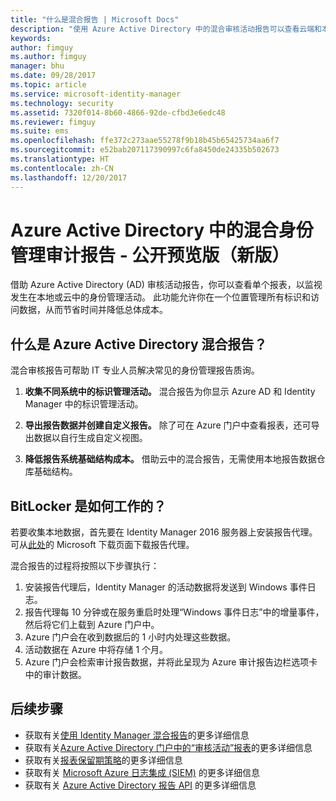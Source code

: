 ```yaml
---
title: "什么是混合报告 | Microsoft Docs"
description: "使用 Azure Active Directory 中的混合审核活动报告可以查看云端和本地审核的活动。"
keywords: 
author: fimguy
ms.author: fimguy
manager: bhu
ms.date: 09/28/2017
ms.topic: article
ms.service: microsoft-identity-manager
ms.technology: security
ms.assetid: 7320f014-8b60-4866-92de-cfbd3e6edc48
ms.reviewer: fimguy
ms.suite: ems
ms.openlocfilehash: ffe372c273aae55278f9b18b45b65425734aa6f7
ms.sourcegitcommit: e52bab207117390997c6fa8450de24335b502673
ms.translationtype: HT
ms.contentlocale: zh-CN
ms.lasthandoff: 12/20/2017
---
```

# <a name="hybrid-identity-management-audit-reports-in-azure-active-directory---public-previewrefresh"></a>Azure Active Directory 中的混合身份管理审计报告 - 公开预览版（新版）
借助 Azure Active Directory (AD) 审核活动报告，你可以查看单个报表，以监视发生在本地或云中的身份管理活动。 此功能允许你在一个位置管理所有标识和访问数据，从而节省时间并降低总体成本。

## <a name="what-is-azure-active-directory-hybrid-reporting"></a>什么是 Azure Active Directory 混合报告？
混合审核报告可帮助 IT 专业人员解决常见的身份管理报告质询。

1. **收集不同系统中的标识管理活动。** 混合报告为你显示 Azure AD 和 Identity Manager 中的标识管理活动。

2. **导出报告数据并创建自定义报告。** 除了可在 Azure 门户中查看报表，还可导出数据以自行生成自定义视图。

3. **降低报告系统基础结构成本。** 借助云中的混合报告，无需使用本地报告数据仓库基础结构。

## <a name="how-does-it-work"></a>BitLocker 是如何工作的？

若要收集本地数据，首先要在 Identity Manager 2016 服务器上安装报告代理。 可从[此处](https://www.microsoft.com/download/details.aspx?id=55112)的 Microsoft 下载页面下载报告代理。

混合报告的过程将按照以下步骤执行：
1. 安装报告代理后，Identity Manager 的活动数据将发送到 Windows 事件日志。
2. 报告代理每 10 分钟或在服务重启时处理“Windows 事件日志”中的增量事件，然后将它们上载到 Azure 门户中。
3. Azure 门户会在收到数据后的 1 小时内处理这些数据。
4. 活动数据在 Azure 中将存储 1 个月。
5. Azure 门户会检索审计报告数据，并将此呈现为 Azure 审计报告边栏选项卡中的审计数据。

## <a name="next-steps"></a>后续步骤
- 获取有关[使用 Identity Manager 混合报告](working-with-identity-manager-hybrid-reporting.md)的更多详细信息
- 获取有关[Azure Active Directory 门户中的“审核活动”报表](https://docs.microsoft.com/azure/active-directory/active-directory-reporting-activity-audit-logs)的更多详细信息
- 获取有关[报表保留期策略](https://docs.microsoft.com/azure/active-directory/active-directory-reporting-retention)的更多详细信息
- 获取有关 [Microsoft Azure 日志集成 (SIEM)](https://docs.microsoft.com/azure/security/security-azure-log-integration-overview) 的更多详细信息
- 获取有关 [Azure Active Directory 报告 API](https://docs.microsoft.com/azure/active-directory/active-directory-reporting-api-getting-started) 的更多详细信息
